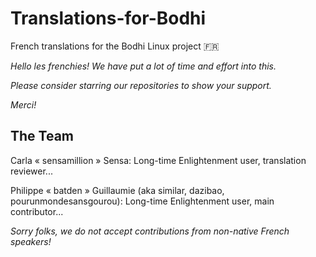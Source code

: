 # Translations-for-Bodhi

French translations for the Bodhi Linux project :fr:

*Hello les frenchies! We have put a lot of time and effort into this.*

*Please consider starring our repositories to show your support.*

*Merci!*

## The Team

Carla « sensamillion » Sensa: Long-time Enlightenment user, translation reviewer...

Philippe « batden » Guillaumie (aka similar, dazibao, pourunmondesansgourou): Long-time Enlightenment user, main contributor...

*Sorry folks, we do not accept contributions from non-native French speakers!*

